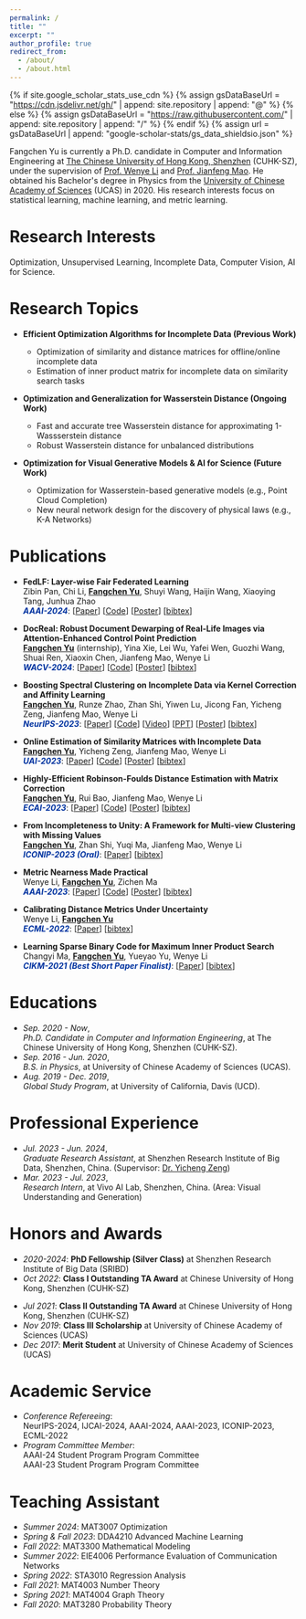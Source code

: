 ```yaml
---
permalink: /
title: ""
excerpt: ""
author_profile: true
redirect_from: 
  - /about/
  - /about.html
---
```


{% if site.google_scholar_stats_use_cdn %}
{% assign gsDataBaseUrl = "https://cdn.jsdelivr.net/gh/" | append: site.repository | append: "@" %}
{% else %}
{% assign gsDataBaseUrl = "https://raw.githubusercontent.com/" | append: site.repository | append: "/" %}
{% endif %}
{% assign url = gsDataBaseUrl | append: "google-scholar-stats/gs_data_shieldsio.json" %}

<span class='anchor' id='about-me'></span>

Fangchen Yu is currently a Ph.D. candidate in Computer and Information Engineering at [The Chinese University of Hong Kong, Shenzhen](https://cuhk.edu.cn/en) (CUHK-SZ), under the supervision of [Prof. Wenye Li](https://sds.cuhk.edu.cn/en/teacher/317) and [Prof. Jianfeng Mao](https://sds.cuhk.edu.cn/en/teacher/268). He obtained his Bachelor's degree in Physics from the [University of Chinese Academy of Sciences](https://english.ucas.ac.cn/) (UCAS) in 2020. His research interests focus on statistical learning, machine learning, and metric learning.

# Research Interests
Optimization, Unsupervised Learning, Incomplete Data, Computer Vision, AI for Science.


# Research Topics

- **Efficient Optimization Algorithms for Incomplete Data (Previous Work)**
  - Optimization of similarity and distance matrices for offline/online incomplete data
  - Estimation of inner product matrix for incomplete data on similarity search tasks

- **Optimization and Generalization for Wasserstein Distance (Ongoing Work)**
  - Fast and accurate tree Wasserstein distance for approximating 1-Wassserstein distance
  - Robust Wasserstein distance for unbalanced distributions

- **Optimization for Visual Generative Models & AI for Science (Future Work)**
  - Optimization for Wasserstein-based generative models (e.g., Point Cloud Completion)
  - New neural network design for the discovery of physical laws (e.g., K-A Networks)



# Publications 

* **FedLF: Layer-wise Fair Federated Learning**<br>
  Zibin Pan, Chi Li, **<u>Fangchen Yu</u>**, Shuyi Wang, Haijin Wang, Xiaoying Tang, Junhua Zhao<br>
  ***<span style="color: #0033A0;">AAAI-2024</span>***: [[Paper](https://ojs.aaai.org/index.php/AAAI/article/view/29368)] [[Code](https://github.com/SciYu/FedLF)] [[Poster](./poster/AAAI2024_poster.png)] [[bibtex](https://sciyu.github.io/bib/WACV2024.bib)]
* **DocReal: Robust Document Dewarping of Real-Life Images via Attention-Enhanced Control Point Prediction**<br>
  **<u>Fangchen Yu</u>** (internship), Yina Xie, Lei Wu, Yafei Wen, Guozhi Wang, Shuai Ren, Xiaoxin Chen, Jianfeng Mao, Wenye Li<br>
  ***<span style="color: #0033A0;">WACV-2024</span>***: [[Paper](https://openaccess.thecvf.com/content/WACV2024/papers/Yu_DocReal_Robust_Document_Dewarping_of_Real-Life_Images_via_Attention-Enhanced_Control_WACV_2024_paper.pdf)] [[Code](https://github.com/SciYu/DocReal)] [[Poster](./poster/WACV2024_poster.png)] [[bibtex](https://sciyu.github.io/bib/WACV2024.bib)]

* **Boosting Spectral Clustering on Incomplete Data via Kernel Correction and Affinity Learning**<br>
  **<u>Fangchen Yu</u>**, Runze Zhao, Zhan Shi, Yiwen Lu, Jicong Fan, Yicheng Zeng, Jianfeng Mao, Wenye Li<br>
  ***<span style="color: #0033A0;">NeurIPS-2023</span>***: [[Paper](https://openreview.net/pdf?id=xFtuNq23D5)] [[Code](https://github.com/SciYu/Spectral-Clustering-on-Incomplete-Data)] [[Video](https://neurips.cc/virtual/2023/poster/70019)] [[PPT](https://neurips.cc/media/neurips-2023/Slides/70019_iLAU9xR.pdf)] [[Poster](./poster/NeurIPS2023_poster.png)] [[bibtex](https://sciyu.github.io/bib/NIPS2023.bib)]
* **Online Estimation of Similarity Matrices with Incomplete Data**<br>
  **<u>Fangchen Yu</u>**, Yicheng Zeng, Jianfeng Mao, Wenye Li<br>
  ***<span style="color: #0033A0;">UAI-2023</span>***: [[Paper](https://proceedings.mlr.press/v216/yu23a/yu23a.pdf)] [[Code](https://github.com/SciYu/Online-Similarity-Matrix-Correction)] [[Poster](./poster/UAI2023_poster.png)] [[bibtex](https://sciyu.github.io/bib/UAI2023.bib)]
* **Highly-Efficient Robinson-Foulds Distance Estimation with Matrix Correction**<br>
  **<u>Fangchen Yu</u>**, Rui Bao, Jianfeng Mao, Wenye Li<br>
  ***<span style="color: #0033A0;">ECAI-2023</span>***: [[Paper](https://ebooks.iospress.nl/doi/10.3233/FAIA230605)] [[Code](https://github.com/SciYu/Embedding-based-Matrix-Correction)] [[Poster](./poster/ECAI2023_poster.png)] [[bibtex](https://sciyu.github.io/bib/ECAI2023.bib)]
* **From Incompleteness to Unity: A Framework for Multi-view Clustering with Missing Values**<br>
  **<u>Fangchen Yu</u>**, Zhan Shi, Yuqi Ma, Jianfeng Mao, Wenye Li<br>
  ***<span style="color: #0033A0;">ICONIP-2023 (Oral)</span>***: [[Paper](https://link.springer.com/chapter/10.1007/978-981-99-8145-8_9)] [[bibtex](https://sciyu.github.io/bib/ICONIP2023.bib)]
* **Metric Nearness Made Practical**<br>
  Wenye Li, **<u>Fangchen Yu</u>**, Zichen Ma<br>
  ***<span style="color: #0033A0;">AAAI-2023</span>***: [[Paper](https://ojs.aaai.org/index.php/AAAI/article/view/26041)] [[Code](https://github.com/SciYu/Metric-Nearness-Made-Practical)] [[Poster](./poster/AAAI2023_poster.png)] [[bibtex](https://sciyu.github.io/bib/AAAI2023.bib)]

* **Calibrating Distance Metrics Under Uncertainty**<br>
  Wenye Li, **<u>Fangchen Yu</u>**<br>
  ***<span style="color: #0033A0;">ECML-2022</span>***: [[Paper](https://link.springer.com/chapter/10.1007/978-3-031-26409-2_14)] [[bibtex](https://sciyu.github.io/bib/ECML2022.bib)]
  
* **Learning Sparse Binary Code for Maximum Inner Product Search**<br>
  Changyi Ma, **<u>Fangchen Yu</u>**, Yueyao Yu, Wenye Li<br>
  ***<span style="color: #0033A0;">CIKM-2021 (Best Short Paper Finalist)</span>***: [[Paper](https://dl.acm.org/doi/abs/10.1145/3459637.3482132)] [[bibtex](https://sciyu.github.io/bib/CIKM2021.bib)]

 

# Educations
- *Sep. 2020 - Now*,<br>
*Ph.D. Candidate in Computer and Information Engineering*, at The Chinese University of Hong Kong, Shenzhen (CUHK-SZ).<br>
- *Sep. 2016 - Jun. 2020*,<br> 
*B.S. in Physics*, at University of Chinese Academy of Sciences (UCAS).<br>
- *Aug. 2019 - Dec. 2019*,<br> 
*Global Study Program*, at University of California, Davis (UCD).



# Professional Experience
- *Jul. 2023 - Jun. 2024*,<br>
*Graduate Research Assistant*, at Shenzhen Research Institute of Big Data, Shenzhen, China. (Supervisor: [Dr. Yicheng Zeng](https://www.sribd.cn/en/teacher/558))<br>
- *Mar. 2023 - Jul. 2023*,<br>
*Research Intern*, at Vivo AI Lab, Shenzhen, China. (Area: Visual Understanding and Generation)



# Honors and Awards
- *2020-2024*: **PhD Fellowship (Silver Class)** at Shenzhen Research Institute of Big Data (SRIBD)
- *Oct 2022*: **Class I Outstanding TA Award** at Chinese University of Hong Kong, Shenzhen (CUHK-SZ)
* *Jul 2021*: **Class II Outstanding TA Award** at Chinese University of Hong Kong, Shenzhen (CUHK-SZ)
* *Nov 2019*: **Class III Scholarship** at University of Chinese Academy of Sciences (UCAS)
* *Dec 2017*: **Merit Student** at University of Chinese Academy of Sciences (UCAS)



# Academic Service
- *Conference Refereeing*:<br>
NeurIPS-2024, IJCAI-2024, AAAI-2024, AAAI-2023, ICONIP-2023, ECML-2022
- *Program Committee Member*:<br>
AAAI-24 Student Program Program Committee<br>
AAAI-23 Student Program Program Committee<br>



# Teaching Assistant
- *Summer 2024*: MAT3007 Optimization 
- *Spring & Fall 2023*: DDA4210 Advanced Machine Learning 
- *Fall 2022*: MAT3300 Mathematical Modeling
- *Summer 2022*: EIE4006 Performance Evaluation of Communication Networks
- *Spring 2022*: STA3010 Regression Analysis
- *Fall 2021*: MAT4003 Number Theory
- *Spring 2021*: MAT4004 Graph Theory
- *Fall 2020*: MAT3280 Probability Theory